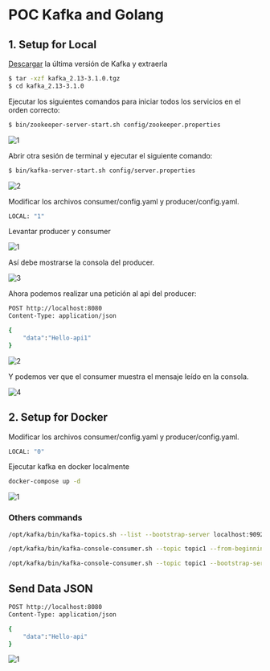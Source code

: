 # POC Kafka and Golang

## 1. Setup for Local

[Descargar](https://www.apache.org/dyn/closer.cgi?path=/kafka/3.1.0/kafka_2.13-3.1.0.tgz) la última versión de Kafka y extraerla

```bash
$ tar -xzf kafka_2.13-3.1.0.tgz
$ cd kafka_2.13-3.1.0
```

Ejecutar los siguientes comandos para iniciar todos los servicios en el orden correcto:
```bash
$ bin/zookeeper-server-start.sh config/zookeeper.properties
```
![1](https://user-images.githubusercontent.com/1031887/163938848-d92fcba5-fe49-451f-a612-0d024c872cd5.PNG)

Abrir otra sesión de terminal y ejecutar el siguiente comando:
```bash
$ bin/kafka-server-start.sh config/server.properties
```
![2](https://user-images.githubusercontent.com/1031887/163939141-06bd9699-40b2-47a7-99af-eec7eb356bec.PNG)

Modificar los archivos consumer/config.yaml y producer/config.yaml.

```bash
LOCAL: "1"
```

Levantar producer y consumer

![1](https://user-images.githubusercontent.com/1031887/163939895-0e2ada26-dceb-4490-b019-92c3edac13bd.PNG)

Así debe mostrarse la consola del producer.

![3](https://user-images.githubusercontent.com/1031887/163939950-25bfa0ba-070e-466c-8bf3-e028c978b71a.PNG)

Ahora podemos realizar una petición al api del producer:

```bash
POST http://localhost:8080
Content-Type: application/json

{
    "data":"Hello-api1"
}
```

![2](https://user-images.githubusercontent.com/1031887/163940008-723e0e9a-004e-4235-8c17-7ada1e78500e.PNG)

Y podemos ver que el consumer muestra el mensaje leído en la consola.

![4](https://user-images.githubusercontent.com/1031887/163940044-bb58d903-0892-45d5-8df8-0f427d9595df.PNG)




## 2. Setup for Docker

Modificar los archivos consumer/config.yaml y producer/config.yaml.

```bash
LOCAL: "0"
```

Ejecutar kafka en docker localmente

```bash
docker-compose up -d
```
![1](https://user-images.githubusercontent.com/1031887/163912481-6ef575a9-7503-471b-a622-13b26282dbc6.PNG)

### Others commands

```bash
/opt/kafka/bin/kafka-topics.sh --list --bootstrap-server localhost:9092
```

```bash
/opt/kafka/bin/kafka-console-consumer.sh --topic topic1 --from-beginning --bootstrap-server localhost:9092
```

```bash
/opt/kafka/bin/kafka-console-consumer.sh --topic topic1 --bootstrap-server localhost:9092
```

## Send Data JSON
```bash
POST http://localhost:8080
Content-Type: application/json

{
    "data":"Hello-api"
}
```

![1](https://user-images.githubusercontent.com/1031887/163912255-0b8d5c63-7d67-4377-bf53-61b4bb3e8598.PNG)
